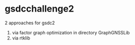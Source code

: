# gsdcchallenge2

2 approaches for gsdc2
1) via factor graph optimization in directory GraphGNSSLib
2) via rtklib

